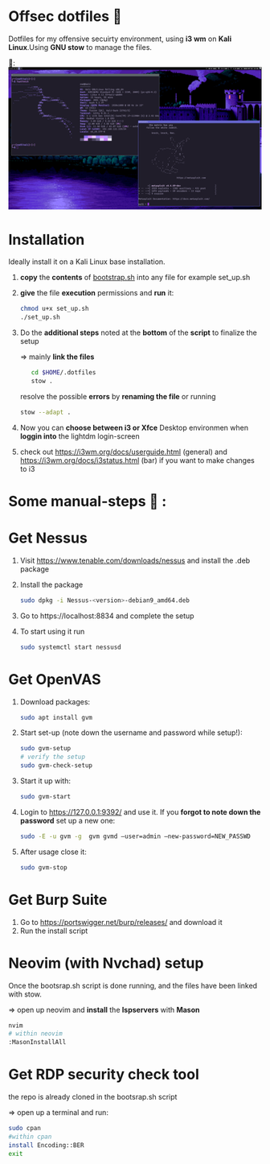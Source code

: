 # Offsec dotfiles 👻
Dotfiles for my offensive secuirty environment, using **i3 wm** on **Kali Linux**.Using **GNU stow** to manage the files. 

👀:
![image](https://github.com/6poiint9/offsec-dots/blob/main/pics/gitpic.png) 
 
# Installation 
Ideally install it on a Kali Linux base installation.
1) **copy** the **contents** of [bootstrap.sh](https://github.com/6poiint9/offsec-dots/blob/main/bootsrap.sh)  into any file for example set_up.sh
2) **give** the file **execution** permissions and **run** it:  
    ```sh
    chmod u+x set_up.sh 
    ./set_up.sh 
    ```
3) Do the **additional steps** noted at the **bottom** of the **script** to finalize the setup
   
   => mainly **link the files** 
   ```sh 
      cd $HOME/.dotfiles 
      stow .
   ``` 
   resolve the possible **errors** by **renaming the file** or running
 
   ```sh 
   stow --adapt . 
   ```
 4) Now you can **choose between i3 or Xfce** Desktop environmen when **loggin into** the lightdm login-screen
 5) check out https://i3wm.org/docs/userguide.html (general) and https://i3wm.org/docs/i3status.html (bar) if you want to make changes to i3
   
# Some manual-steps 👷 :



# Get Nessus
1) Visit https://www.tenable.com/downloads/nessus and install the .deb package
2) Install the package 
   ```sh
   sudo dpkg -i Nessus-<version>-debian9_amd64.deb
   ```
3) Go to https://localhost:8834 and complete the setup 

4) To start using it run 
   ```sh
   sudo systemctl start nessusd
   ```

# Get OpenVAS 
1) Download packages:
   ```sh
   sudo apt install gvm 
   ```
2) Start set-up (note down the username and password while setup!):
   ```sh
   sudo gvm-setup
   # verify the setup 
   sudo gvm-check-setup
   ```
3) Start it up with:
   ```sh
   sudo gvm-start
   ```
4) Login to https://127.0.0.1:9392/ and use it. If you **forgot to note down the password**
   set up a new one:
   ```sh
   sudo -E -u gvm -g  gvm gvmd —user=admin —new-password=NEW_PASSWD
   ```
5) After usage close it:
   ```sh
   sudo gvm-stop
   ```
# Get Burp Suite
1) Go to https://portswigger.net/burp/releases/ and download it 
2) Run the install script 
  
# Neovim (with Nvchad) setup 
Once the bootsrap.sh script is done running, and the files have been linked with stow.

=> open up neovim and **install** the **lspservers** with **Mason** 

  ```sh
  nvim
  # within neovim  
  :MasonInstallAll
  ```

# Get RDP security check tool
the repo is already cloned in the bootsrap.sh script

=> open up a terminal and run:
 ```sh
 sudo cpan 
 #within cpan
 install Encoding::BER
 exit 
 ```






